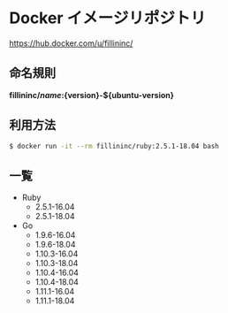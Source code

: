 # Docker イメージリポジトリ

https://hub.docker.com/u/fillininc/

## 命名規則

__fillininc/${name}:${version}-${ubuntu-version}__

## 利用方法

``` sh
$ docker run -it --rm fillininc/ruby:2.5.1-18.04 bash
```

## 一覧

- Ruby
    - 2.5.1-16.04
    - 2.5.1-18.04
- Go
    - 1.9.6-16.04
    - 1.9.6-18.04
    - 1.10.3-16.04
    - 1.10.3-18.04
    - 1.10.4-16.04
    - 1.10.4-18.04
    - 1.11.1-16.04
    - 1.11.1-18.04
